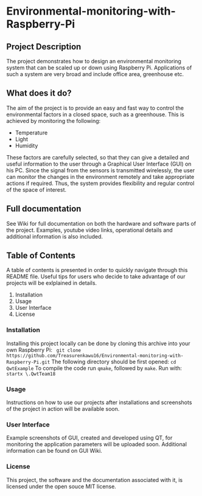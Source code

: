 # Environmental-monitoring-with-Raspberry-Pi

## Project Description

The project demonstrates how to design an environmental monitoring system that can be scaled up or down using Raspberry Pi. Applications of such a system are very broad and include office area, greenhouse etc.

## What does it do?

The aim of the project is to provide an easy and fast way to control the environmental factors in a closed space, such as a greenhouse. This is achieved by monitoring the following:
- Temperature
- Light
- Humidity

These factors are carefully selected, so that they can give a detailed and useful information to the user through a Graphical User Interface (GUI) on his PC. Since the signal from the sensors is transmitted wirelessly, the user can monitor the changes in the environment remotely and take appropriate actions if required. Thus, the system provides flexibility and regular control of the space of interest.

## Full documentation

See Wiki for full documentation on both the hardware and software parts of the project. Examples, youtube video links, operational details and additional information is also included.

## Table of Contents

A table of contents is presented in order to quickly navigate through this README file. Useful tips for users who decide to take advantage of our projects will be exlplained in details.
1. Installation
2. Usage
3. User Interface
4. License

### Installation 

Installing this project locally can be done by cloning this archive into your own Raspberry Pi: ``` git clone https://github.com/Treasurenkawu16/Environmental-monitoring-with-Raspberry-Pi.git```
The following directory should be first opened: ```cd QwtExample```
To compile the code run ```qmake```, followed by ```make```.
Run with: ```startx \.QwtTeam18```

### Usage

Instructions on how to use our projects after installations and screenshots of the project in action will be available soon.

### User Interface

Example screenshots of GUI, created and developed using QT, for monitoring the application parameters will be uploaded soon. Additional information can be found on GUI Wiki.

### License

This project, the software and the documentation associated with it, is licensed under the open souce MIT license. 
